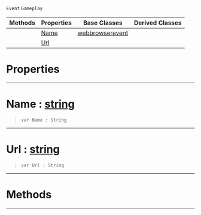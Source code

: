  `Event` `Gameplay`



|Methods|Properties|Base Classes|Derived Classes|
|---|---|---|---|
| |[ Name](https://github.com/zeroengineteam/ZeroDocs/blob/master/code_reference/class_reference/webbrowserpopupcreateevent.markdown#name-zero-engine-documen)|[webbrowserevent](https://github.com/zeroengineteam/ZeroDocs/blob/master/code_reference/class_reference/webbrowserevent.markdown)| |
| |[ Url](https://github.com/zeroengineteam/ZeroDocs/blob/master/code_reference/class_reference/webbrowserpopupcreateevent.markdown#url-zero-engine-document)| | |


 #  Properties


---  
 #  Name : [string](https://github.com/zeroengineteam/ZeroDocs/blob/master/code_reference/zilch_base_types/string.markdown)

> 
> ``` lang=cpp, name=Zilch
> var Name : String


---  
 #  Url : [string](https://github.com/zeroengineteam/ZeroDocs/blob/master/code_reference/zilch_base_types/string.markdown)

> 
> ``` lang=cpp, name=Zilch
> var Url : String


---  
 #  Methods


---  
 

 